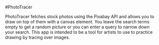 #PhotoTracer

PhotoTracer fetches stock photos using the Pixabay API and allows you to draw on top of them with a canvas element. You leave the search terms empty to get a random picture or you can enter a query to narrow down your search.
This app is intended to be a tool for artists to use to practice drawing by tracing over images. 